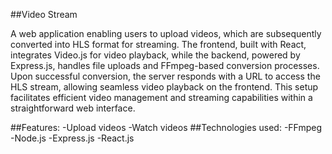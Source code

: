 ##Video Stream

A web application enabling users to upload videos, which are subsequently converted into HLS format for streaming. The frontend, built with React, integrates Video.js for video playback, while the backend, powered by Express.js, handles file uploads and FFmpeg-based conversion processes. Upon successful conversion, the server responds with a URL to access the HLS stream, allowing seamless video playback on the frontend. This setup facilitates efficient video management and streaming capabilities within a straightforward web interface.

##Features:
-Upload videos
-Watch videos
##Technologies used:
-FFmpeg
-Node.js
-Express.js
-React.js



